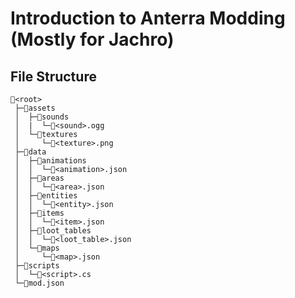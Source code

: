 # Introduction to Anterra Modding (Mostly for Jachro)

## File Structure

```
📁<root>
 ├─📁assets
 │  ├─📁sounds
 │  |  └─📄<sound>.ogg
 │  └─📁textures
 │     └─📄<texture>.png
 ├─📁data 
 │  ├─📁animations
 │  │  └─📄<animation>.json
 │  ├─📁areas
 │  │  └─📄<area>.json
 │  ├─📁entities
 │  │  └─📄<entity>.json
 │  ├─📁items
 │  │  └─📄<item>.json
 │  ├─📁loot_tables
 │  │  └─📄<loot_table>.json
 │  └─📁maps
 │     └─📄<map>.json
 ├─📁scripts
 │  └─📄<script>.cs
 └─📄mod.json
```